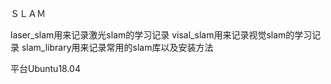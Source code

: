 ＳＬＡＭ

laser_slam用来记录激光slam的学习记录
visal_slam用来记录视觉slam的学习记录
slam_library用来记录常用的slam库以及安装方法

平台Ubuntu18.04
